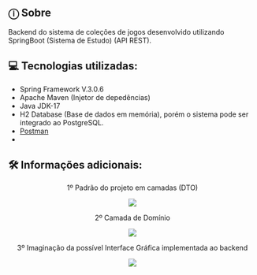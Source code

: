 ## ⓘ Sobre 
Backend do sistema de coleções de jogos desenvolvido utilizando SpringBoot (Sistema de Estudo) (API REST). 
    

## 💻 Tecnologias utilizadas:

* Spring Framework V.3.0.6
* Apache Maven (Injetor de depedências)
* Java JDK-17
* H2 Database (Base de dados em memória), porém o sistema pode ser integrado ao PostgreSQL.
* [Postman](https://interstellar-moon-715825.postman.co/workspace/ds-list~1c4dcd09-ac12-4935-8f55-4886995de961/collection/21958705-c60af89f-0462-4a27-b995-39488d190c02?action=share&creator=21958705)
* 


## 🛠️ Informações adicionais: 


<p align="center">1º Padrão do projeto em camadas (DTO) </p>

<div align="center"> 
    <img src="https://user-images.githubusercontent.com/101218403/251632425-81872d36-798c-47af-a055-90ac847b9bda.png"/> 
</div>

<p align="center">2º Camada de Domínio </p>

<div align="center"> 
    <img src="https://github.com/caiorodriguesslv/GList-backend/assets/101218403/9fa0c31a-edd9-40c1-a90f-68041f0d602b"/> 
</div>

<p align="center">3º Imaginação da possível Interface Gráfica implementada ao backend</p>

<div align="center"> 
    <img src="https://github.com/caiorodriguesslv/GList-backend/assets/101218403/1e8dc9d8-eeaf-4855-a889-8889edfbc732"/> 
</div>
